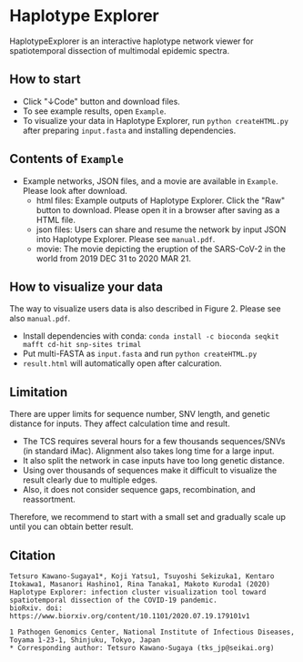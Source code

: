 # Haplotype Explorer

HaplotypeExplorer is an interactive haplotype network viewer for spatiotemporal dissection of multimodal epidemic spectra.

## How to start

- Click "↓Code" button and download files.
- To see example results, open `Example`.
- To visualize your data in Haplotype Explorer, run `python createHTML.py` after preparing `input.fasta` and installing dependencies.

## Contents of `Example` 

- Example networks, JSON files, and a movie are available in `Example`. Please look after download.
  - html files: Example outputs of Haplotype Explorer. Click the "Raw" button to download. Please open it in a browser after saving as a HTML file.
  - json files: Users can share and resume the network by input JSON into Haplotype Explorer. Please see `manual.pdf`.
  - movie: The movie depicting the eruption of the SARS-CoV-2 in the world from 2019 DEC 31 to 2020 MAR 21. 

## How to visualize your data

The way to visualize users data is also described in Figure 2. Please see also `manual.pdf`.

- Install dependencies with conda: `conda install -c bioconda seqkit mafft cd-hit snp-sites trimal`
- Put multi-FASTA as `input.fasta` and run `python createHTML.py`
- `result.html` will automatically open after calcuration.

## Limitation

There are upper limits for sequence number, SNV length, and genetic distance for inputs. They affect calculation time and result. 

- The TCS requires several hours for a few thousands sequences/SNVs (in standard iMac). Alignment also takes long time for a large input.
- It also split the network in case inputs have too long genetic distance.
- Using over thousands of sequences make it difficult to visualize the result clearly due to multiple edges.
- Also, it does not consider sequence gaps, recombination, and reassortment.

Therefore, we recommend to start with a small set and gradually scale up until you can obtain better result.

## Citation

```
Tetsuro Kawano-Sugaya1*, Koji Yatsu1, Tsuyoshi Sekizuka1, Kentaro Itokawa1, Masanori Hashino1, Rina Tanaka1, Makoto Kuroda1 (2020)
Haplotype Explorer: infection cluster visualization tool toward spatiotemporal dissection of the COVID-19 pandemic.
bioRxiv. doi: https://www.biorxiv.org/content/10.1101/2020.07.19.179101v1

1 Pathogen Genomics Center, National Institute of Infectious Diseases, Toyama 1-23-1, Shinjuku, Tokyo, Japan
* Corresponding author: Tetsuro Kawano-Sugaya (tks_jp@seikai.org)
```

